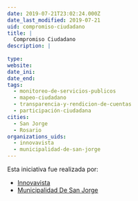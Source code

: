 ```yaml
---
date: 2019-07-21T23:02:24.000Z
date_last_modified: 2019-07-21
uid: compromiso-ciudadano
title: |
  Compromiso Ciudadano
description: |
  
type: 
website: 
date_ini: 
date_end: 
tags:
  - monitoreo-de-servicios-publicos
  - mapeo-ciudadano
  - transparencia-y-rendicion-de-cuentas
  - participación-ciudadana
cities: 
  - San Jorge
  - Rosario
organizations_uids:
  - innovavista
  - municipalidad-de-san-jorge
---
```


Esta iniciativa fue realizada por:

- [Innovavista](/organizaciones/innovavista)
- [Municipalidad De San Jorge](/organizaciones/municipalidad-de-san-jorge)
